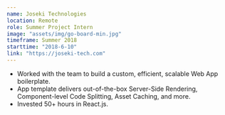 ```yaml
---
name: Joseki Technologies
location: Remote
role: Summer Project Intern
image: "assets/img/go-board-min.jpg"
timeframe: Summer 2018
starttime: "2018-6-10"
link: "https://joseki-tech.com"
---
```


- Worked with the team to build a custom, efficient, scalable Web App boilerplate.
- App template delivers out-of-the-box Server-Side Rendering, Component-level Code Splitting, Asset Caching, and more.
- Invested 50+ hours in React.js.

